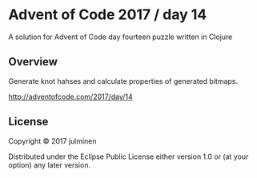 # Advent of Code 2017 / day 14

A solution for Advent of Code day fourteen puzzle written in Clojure

## Overview

Generate knot hahses and calculate properties of generated bitmaps.

<http://adventofcode.com/2017/day/14>

## License

Copyright © 2017 julminen

Distributed under the Eclipse Public License either version 1.0 or (at
your option) any later version.
